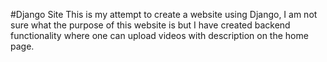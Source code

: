 #Django Site
This is my attempt to create a website using Django, I am not sure what the purpose of this website is but I have created backend functionality where one can upload videos with description on the home page.
